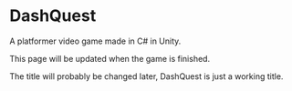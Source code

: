 # DashQuest
A platformer video game made in C# in Unity.

This page will be updated when the game is finished.

The title will probably be changed later, DashQuest is just a working title.
